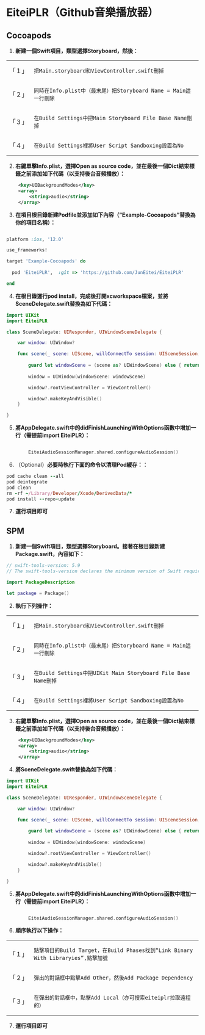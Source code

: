 # EiteiPLR（Github音樂播放器）  

## Cocoapods

1. **新建一個Swift項目，類型選擇Storyboard，然後：**
<table>
    <tr>
        <td>「１」</td>
        <td>
            <pre><code>把Main.storyboard和ViewController.swift刪掉</code></pre>
        </td>
    </tr>
    <tr>
        <td>「２」</td>
        <td>
            <pre><code>同時在Info.plist中（最末尾）把Storyboard Name = Main這一行刪除</code></pre>
        </td>
    </tr>
    <tr>
        <td>「３」</td>
        <td>
            <pre><code>在Build Settings中把Main Storyboard File Base Name刪掉</code></pre>
        </td>
    </tr>
    <tr>
        <td>「４」</td>
        <td>
            <pre><code>在Build Settings裡將User Script Sandboxing設置為No</code></pre>
        </td>
    </tr>
</table>

2. **右鍵單擊Info.plist，選擇Open as source code，並在最後一個Dict結束標籤之前添加如下代碼（以支持後台音頻播放）：**
   ```xml
    <key>UIBackgroundModes</key>
    <array>
        <string>audio</string>
    </array>
   ```
3. **在項目根目錄新建Podfile並添加如下內容（“Example-Cocoapods”替換為你的項目名稱）：**
```ruby

platform :ios, '12.0'

use_frameworks!

target 'Example-Cocoapods' do
  
  pod 'EiteiPLR',  :git => 'https://github.com/JunEitei/EiteiPLR'

end
```
4. **在根目錄運行pod install，完成後打開xcworkspace檔案，並將SceneDelegate.swift替換為如下代碼：**
```swift
import UIKit
import EiteiPLR

class SceneDelegate: UIResponder, UIWindowSceneDelegate {

    var window: UIWindow?

    func scene(_ scene: UIScene, willConnectTo session: UISceneSession, options connectionOptions: UIScene.ConnectionOptions) {
        
        guard let windowScene = (scene as? UIWindowScene) else { return }
        
        window = UIWindow(windowScene: windowScene)

        window?.rootViewController = ViewController()

        window?.makeKeyAndVisible()
    }

}
```

5. **將AppDelegate.swift中的didFinishLaunchingWithOptions函數中增加一行（需提前import EiteiPLR）：**
```swift

        EiteiAudioSessionManager.shared.configureAudioSession()

```

6. （Optional）**必要時執行下面的命令以清理Pod緩存：**：
```ruby
pod cache clean --all
pod deintegrate
pod clean
rm -rf ~/Library/Developer/Xcode/DerivedData/*
pod install --repo-update
```    
7.  **運行項目即可**


## SPM

1. **新建一個Swift項目，類型選擇Storyboard。接著在根目錄新建Package.swift，內容如下：**
```swift
// swift-tools-version: 5.9
// The swift-tools-version declares the minimum version of Swift required to build this package.

import PackageDescription

let package = Package()
```
2. **執行下列操作：**
<table>
    <tr>
        <td>「１」</td>
        <td>
            <pre><code>把Main.storyboard和ViewController.swift刪掉</code></pre>
        </td>
    </tr>
    <tr>
        <td>「２」</td>
        <td>
            <pre><code>同時在Info.plist中（最末尾）把Storyboard Name = Main這一行刪除</code></pre>
        </td>
    </tr>
    <tr>
        <td>「３」</td>
        <td>
            <pre><code>在Build Settings中把UIKit Main Storyboard File Base Name刪掉</code></pre>
        </td>
    </tr>
    <tr>
        <td>「４」</td>
        <td>
            <pre><code>在Build Settings裡將User Script Sandboxing設置為No</code></pre>
        </td>
    </tr>
</table>

3. **右鍵單擊Info.plist，選擇Open as source code，並在最後一個Dict結束標籤之前添加如下代碼（以支持後台音頻播放）：**
   ```xml
    <key>UIBackgroundModes</key>
    <array>
        <string>audio</string>
    </array>
   ```

4. **將SceneDelegate.swift替換為如下代碼：**
```swift
import UIKit
import EiteiPLR

class SceneDelegate: UIResponder, UIWindowSceneDelegate {

    var window: UIWindow?

    func scene(_ scene: UIScene, willConnectTo session: UISceneSession, options connectionOptions: UIScene.ConnectionOptions) {
        
        guard let windowScene = (scene as? UIWindowScene) else { return }
        
        window = UIWindow(windowScene: windowScene)

        window?.rootViewController = ViewController()

        window?.makeKeyAndVisible()
    }

}
```

5. **將AppDelegate.swift中的didFinishLaunchingWithOptions函數中增加一行（需提前import EiteiPLR）：**
```swift

        EiteiAudioSessionManager.shared.configureAudioSession()

```

6. **順序執行以下操作：**
<table>
    <tr>
        <td>「１」</td>
        <td>
            <pre><code>點擊項目的Build Target，在Build Phases找到“Link Binary With Libraryies”,點擊加號</code></pre>
        </td>
    </tr>
    <tr>
        <td>「２」</td>
        <td>
            <pre><code>彈出的對話框中點擊Add Other，然後Add Package Dependency</code></pre>
        </td>
    </tr>
    <tr>
        <td>「３」</td>
        <td>
            <pre><code>在彈出的對話框中，點擊Add Local（亦可搜索eiteiplr拉取遠程的）</code></pre>
        </td>
    </tr>
</table>

7. **運行項目即可**
